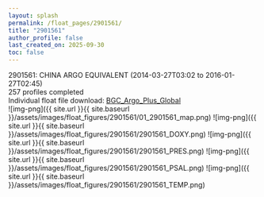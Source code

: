 ```yaml
---
layout: splash
permalink: /float_pages/2901561/
title: "2901561"
author_profile: false
last_created_on: 2025-09-30
toc: false
---
```

 
2901561: CHINA ARGO EQUIVALENT (2014-03-27T03:02 to 2016-01-27T02:45)\
257 profiles completed\
Individual float file download: [BGC_Argo_Plus_Global](https://ftp.soest.hawaii.edu/bgc_argo_plus/Individual_Floats/outliers_removed/2901561_Sprof_processed.nc)\
![img-png]({{ site.url }}{{ site.baseurl }}/assets/images/float_figures/2901561/01_2901561_map.png)
![img-png]({{ site.url }}{{ site.baseurl }}/assets/images/float_figures/2901561/2901561_DOXY.png)
![img-png]({{ site.url }}{{ site.baseurl }}/assets/images/float_figures/2901561/2901561_PRES.png)
![img-png]({{ site.url }}{{ site.baseurl }}/assets/images/float_figures/2901561/2901561_PSAL.png)
![img-png]({{ site.url }}{{ site.baseurl }}/assets/images/float_figures/2901561/2901561_TEMP.png)
